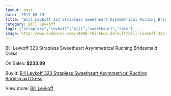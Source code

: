 ```yaml
---
layout: post
date: '2017-09-29'
title: "Bill Levkoff 323 Strapless Sweetheart Asymmetrical Ruching Bridesmaid Dress"
category: Bill Levkoff
tags: ["strapless","levkoff","bill","sweetheart","sale"]
image: http://www.eudances.com/14000-thickbox_default/bill-levkoff-323-strapless-sweetheart-asymmetrical-ruching-bridesmaid-dress.jpg
---
```

Bill Levkoff 323 Strapless Sweetheart Asymmetrical Ruching Bridesmaid Dress

On Sales: **$233.99**
<a href="https://www.eudances.com/en/bill-levkoff/4200-bill-levkoff-323-strapless-sweetheart-asymmetrical-ruching-bridesmaid-dress.html"><amp-img layout="responsive" width="600" height="600" src="//www.eudances.com/14000-thickbox_default/bill-levkoff-323-strapless-sweetheart-asymmetrical-ruching-bridesmaid-dress.jpg" alt="Bill Levkoff 323 Strapless Sweetheart Asymmetrical Ruching Bridesmaid Dress 0" /></a>
<a href="https://www.eudances.com/en/bill-levkoff/4200-bill-levkoff-323-strapless-sweetheart-asymmetrical-ruching-bridesmaid-dress.html"><amp-img layout="responsive" width="600" height="600" src="//www.eudances.com/14003-thickbox_default/bill-levkoff-323-strapless-sweetheart-asymmetrical-ruching-bridesmaid-dress.jpg" alt="Bill Levkoff 323 Strapless Sweetheart Asymmetrical Ruching Bridesmaid Dress 1" /></a>
<a href="https://www.eudances.com/en/bill-levkoff/4200-bill-levkoff-323-strapless-sweetheart-asymmetrical-ruching-bridesmaid-dress.html"><amp-img layout="responsive" width="600" height="600" src="//www.eudances.com/14002-thickbox_default/bill-levkoff-323-strapless-sweetheart-asymmetrical-ruching-bridesmaid-dress.jpg" alt="Bill Levkoff 323 Strapless Sweetheart Asymmetrical Ruching Bridesmaid Dress 2" /></a>
<a href="https://www.eudances.com/en/bill-levkoff/4200-bill-levkoff-323-strapless-sweetheart-asymmetrical-ruching-bridesmaid-dress.html"><amp-img layout="responsive" width="600" height="600" src="//www.eudances.com/14001-thickbox_default/bill-levkoff-323-strapless-sweetheart-asymmetrical-ruching-bridesmaid-dress.jpg" alt="Bill Levkoff 323 Strapless Sweetheart Asymmetrical Ruching Bridesmaid Dress 3" /></a>

Buy it: [Bill Levkoff 323 Strapless Sweetheart Asymmetrical Ruching Bridesmaid Dress](https://www.eudances.com/en/bill-levkoff/4200-bill-levkoff-323-strapless-sweetheart-asymmetrical-ruching-bridesmaid-dress.html "Bill Levkoff 323 Strapless Sweetheart Asymmetrical Ruching Bridesmaid Dress")

View more: [Bill Levkoff](https://www.eudances.com/en/57-bill-levkoff "Bill Levkoff")